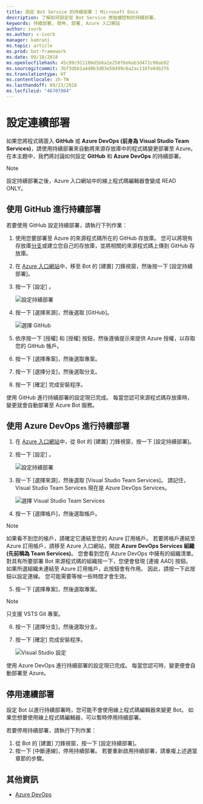 ```yaml
---
title: 設定 Bot Service 的持續部署 | Microsoft Docs
description: 了解如何設定從 Bot Service 原始檔控制的持續部署。
keywords: 持續部署, 發佈, 部署, Azure 入口網站
author: ivorb
ms.author: v-ivorb
manager: kamrani
ms.topic: article
ms.prod: bot-framework
ms.date: 09/18/2018
ms.openlocfilehash: 45c89c911106d5b6a1e250f6e6ab3d472c90ab92
ms.sourcegitcommit: 3bf3dbb1a440b3d83e58499c6a2ac116fe04b2f6
ms.translationtype: HT
ms.contentlocale: zh-TW
ms.lasthandoff: 09/23/2018
ms.locfileid: "46707984"
---
```

# <a name="set-up-continuous-deployment"></a>設定連續部署
如果您將程式碼簽入 **GitHub** 或 **Azure DevOps (前身為 Visual Studio Team Services)**，請使用持續部署來自動將來源存放庫中的程式碼變更部署至 Azure。 在本主題中，我們將討論如何設定 **GitHub** 和 **Azure DevOps** 的持續部署。

> [!NOTE]
> 設定持續部署之後，Azure 入口網站中的線上程式碼編輯器會變成 READ ONLY。

## <a name="continuous-deployment-using-github"></a>使用 GitHub 進行持續部署

若要使用 GitHub 設定持續部署，請執行下列作業：

1. 使用您要部署至 Azure 的來源程式碼所在的 GitHub 存放庫。 您可以將現有存放庫[分支](https://help.github.com/articles/fork-a-repo/)或建立您自己的存放庫，並將相關的來源程式碼上傳到 GitHub 存放庫。
2. 在 [Azure 入口網站](https://portal.azure.com)中，移至 Bot 的 [建置] 刀鋒視窗，然後按一下 [設定持續部署]。 
3. 按一下 [設定] 。
   
   ![設定持續部署](~/media/azure-bot-build/continuous-deployment-setup.png)

4. 按一下 [選擇來源]，然後選取 [GitHub]。

   ![選擇 GitHub](~/media/azure-bot-build/continuous-deployment-setup-github.png)

5. 依序按一下 [授權] 和 [授權] 按鈕，然後遵循提示來提供 Azure 授權，以存取您的 GitHub 帳戶。

6. 按一下 [選擇專案]，然後選取專案。

7. 按一下 [選擇分支]，然後選取分支。

8. 按一下 [確定] 完成安裝程序。

使用 GitHub 進行持續部署的設定現已完成。 每當您認可來源程式碼存放庫時，變更就會自動部署至 Azure Bot 服務。

## <a name="continuous-deployment-using-azure-devops"></a>使用 Azure DevOps 進行持續部署

1. 在 [Azure 入口網站](https://portal.azure.com)中，從 Bot 的 [建置] 刀鋒視窗，按一下 [設定持續部署]。 
2. 按一下 [設定] 。
   
   ![設定持續部署](~/media/azure-bot-build/continuous-deployment-setup.png)

3. 按一下 [選擇來源]，然後選取 [Visual Studio Team Services]。 請記住，Visual Studio Team Services 現在是 Azure DevOps Services。

   ![選擇 Visual Studio Team Services](~/media/azure-bot-build/continuous-deployment-setup-vs.png)

4. 按一下 [選擇帳戶]，然後選取帳戶。

> [!NOTE]
> 如果看不到您的帳戶，請確定它連結至您的 Azure 訂用帳戶。 若要將帳戶連結至 Azure 訂用帳戶，請移至 Azure 入口網站，開啟 **Azure DevOps Services 組織 (先前稱為 Team Services)**。 您會看到您在 Azure DevOps 中擁有的組織清單。 對具有所要部署 Bot 來源程式碼的組織按一下，您便會發現 [連接 AAD] 按鈕。 如果所選組織未連結至 Azure 訂用帳戶，此按鈕會有作用。 因此，請按一下此按鈕以設定連線。 您可能需要等候一些時間才會生效。

5. 按一下 [選擇專案]，然後選取專案。

> [!NOTE]
> 只支援 VSTS Git 專案。

6. 按一下 [選擇分支]，然後選取分支。
7. 按一下 [確定] 完成安裝程序。

   ![Visual Studio 設定](~/media/azure-bot-build/continuous-deployment-setup-vs-configuration.png)

使用 Azure DevOps 進行持續部署的設定現已完成。 每當您認可時，變更便會自動部署至 Azure。

## <a name="disable-continuous-deployment"></a>停用連續部署

設定 Bot 以進行持續部署時，您可能不會使用線上程式碼編輯器來變更 Bot。 如果您想要使用線上程式碼編輯器，可以暫時停用持續部署。

若要停用持續部署，請執行下列作業：

1. 從 Bot 的 [建置] 刀鋒視窗，按一下 [設定持續部署]。 
2. 按一下 [中斷連線]，停用持續部署。 若要重新啟用持續部署，請重複上述適當章節的步驟。

## <a name="additional-information"></a>其他資訊
- [Azure DevOps](https://docs.microsoft.com/en-us/azure/devops/?view=vsts)
